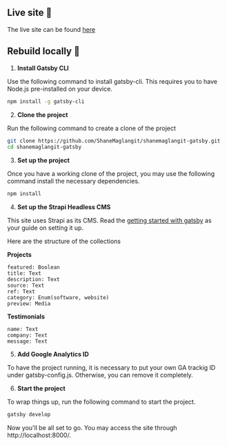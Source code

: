 ## Live site :rocket:

The live site can be found [here](https://www.shanemaglangit.com/)

## Rebuild locally :hammer:

1. **Install Gatsby CLI**

Use the following command to install gatsby-cli. This requires you to have Node.js pre-installed on your device.
```bash
npm install -g gatsby-cli
```

2. **Clone the project**

Run the following command to create a clone of the project
```bash
git clone https://github.com/ShaneMaglangit/shanemaglangit-gatsby.git
cd shanemaglangit-gatsby
```

3. **Set up the project**

Once you have a working clone of the project, you may use the following command install the necessary dependencies.
```bash
npm install
```

4. **Set up the Strapi Headless CMS**

This site uses Strapi as its CMS. Read the [getting started with gatsby](https://strapi.io/documentation/v3.x/getting-started/gatsby.html) as your guide on setting it up.

Here are the structure of the collections

**Projects**
```
featured: Boolean
title: Text
description: Text
source: Text
ref: Text
category: Enum(software, website)
preview: Media
```
**Testimonials**
```
name: Text
company: Text
message: Text
```

5. **Add Google Analytics ID**

To have the project running, it is necessary to put your own GA trackig ID under gatsby-config.js. Otherwise, you can remove it completely.

6. **Start the project**

To wrap things up, run the following command to start the project.
```bash
gatsby develop
```

Now you'll be all set to go. You may access the site through http://localhost:8000/.
